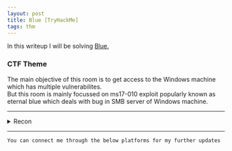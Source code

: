 ```yaml
---
layout: post
title: Blue [TryHackMe]
tags: thm
---
```

In this writeup I will be solving [Blue.](https://tryhackme.com/room/blue)

### CTF Theme

The main objective of this room is to get access to the Windows machine which has multiple vulnerabilites.\
But this room is mainly focussed on ms17-010 exploit popularly known as eternal blue which deals with bug in SMB server of Windows machine.

---

<details>
<summary>Recon</summary>

##### Scan the machine
  
nmap -sV -vv --script vuln machine-ip

##### How many ports are open with a port number under 1000?

After you execute that above command you'll find `3` open ports (under 1000)

##### What is this machine vulnerable to? (Answer in the form of: ms??-???, ex: ms08-067)

Under nmap results you will discover that it is vulnerable to two scripts.\
But keeping eternal blue in mind we will go further with the one having SMB exploit.\
`ms17-010`

</details>

---

`You can connect me through the below platforms for my further updates`

